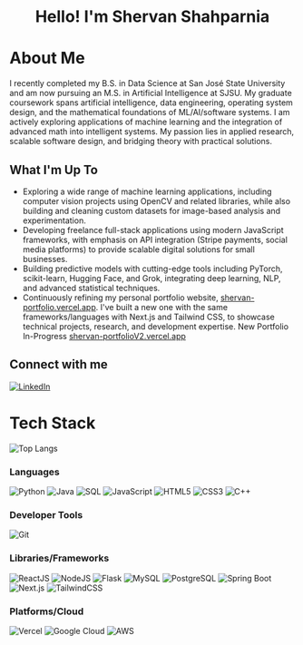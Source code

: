 <h1 align="center">Hello! I'm Shervan Shahparnia</h1>

# About Me
I recently completed my B.S. in Data Science at San José State University and am now pursuing an M.S. in Artificial Intelligence at SJSU. My graduate coursework spans artificial intelligence, data engineering, operating system design, and the mathematical foundations of ML/AI/software systems. I am actively exploring applications of machine learning and the integration of advanced math into intelligent systems. My passion lies in applied research, scalable software design, and bridging theory with practical solutions.

## What I'm Up To
- Exploring a wide range of machine learning applications, including computer vision projects using OpenCV and related libraries, while also building and cleaning custom datasets for image-based analysis and experimentation.  
- Developing freelance full-stack applications using modern JavaScript frameworks, with emphasis on API integration (Stripe payments, social media platforms) to provide scalable digital solutions for small businesses. 
- Building predictive models with cutting-edge tools including PyTorch, scikit-learn, Hugging Face, and Grok, integrating deep learning, NLP, and advanced statistical techniques.
- Continuously refining my personal portfolio website, [shervan-portfolio.vercel.app](https://shervan-portfolio.vercel.app/). I've built a new one with the same frameworks/languages with Next.js and Tailwind CSS, to showcase technical projects, research, and development expertise. New Portfolio In-Progress [shervan-portfolioV2.vercel.app](https://portfolio-v2-one-pink.vercel.app)
 

## Connect with me
[![LinkedIn](https://img.shields.io/badge/LinkedIn-%230077B5.svg?logo=linkedin&logoColor=white)](https://www.linkedin.com/in/shervan-shahparnia/)

# Tech Stack

![Top Langs](https://github-readme-stats.vercel.app/api/top-langs/?username=SShahparnia&layout=pie&hide=Jupyter%20Notebook)


### **Languages**
![Python](https://img.shields.io/badge/python-%233776AB.svg?style=for-the-badge&logo=python&logoColor=white) 
![Java](https://img.shields.io/badge/java-%23ED8B00.svg?style=for-the-badge&logo=java&logoColor=white) 
![SQL](https://img.shields.io/badge/sql-%2307405e.svg?style=for-the-badge&logo=postgresql&logoColor=white) 
![JavaScript](https://img.shields.io/badge/javascript-%23323330.svg?style=for-the-badge&logo=javascript&logoColor=%23F7DF1E) 
![HTML5](https://img.shields.io/badge/html5-%23E34F26.svg?style=for-the-badge&logo=html5&logoColor=white) 
![CSS3](https://img.shields.io/badge/css3-%231572B6.svg?style=for-the-badge&logo=css3&logoColor=white) 
![C++](https://img.shields.io/badge/c++-%2300599C.svg?style=for-the-badge&logo=c%2B%2B&logoColor=white)

### **Developer Tools**
![Git](https://img.shields.io/badge/git-%23F05033.svg?style=for-the-badge&logo=git&logoColor=white) 

### **Libraries/Frameworks**
![ReactJS](https://img.shields.io/badge/react-%2320232a.svg?style=for-the-badge&logo=react&logoColor=%2361DAFB) 
![NodeJS](https://img.shields.io/badge/node.js-6DA55F?style=for-the-badge&logo=node.js&logoColor=white) 
![Flask](https://img.shields.io/badge/flask-%23000.svg?style=for-the-badge&logo=flask&logoColor=white) 
![MySQL](https://img.shields.io/badge/MySQL-4479A1?style=for-the-badge&logo=mysql&logoColor=white)
![PostgreSQL](https://img.shields.io/badge/PostgreSQL-4169E1?style=for-the-badge&logo=postgresql&logoColor=white)
![Spring Boot](https://img.shields.io/badge/Spring_Boot-6DB33F?style=for-the-badge&logo=springboot&logoColor=white)
![Next.js](https://img.shields.io/badge/next.js-000?style=for-the-badge&logo=next.js&logoColor=white)
![TailwindCSS](https://img.shields.io/badge/tailwindcss-38B2AC?style=for-the-badge&logo=tailwind-css&logoColor=white)

### **Platforms/Cloud**
![Vercel](https://img.shields.io/badge/vercel-000?style=for-the-badge&logo=vercel&logoColor=white)
![Google Cloud](https://img.shields.io/badge/googlecloud-4285F4?style=for-the-badge&logo=googlecloud&logoColor=white)
![AWS](https://img.shields.io/badge/AWS-232F3E?style=for-the-badge&logo=amazon-aws&logoColor=white)
